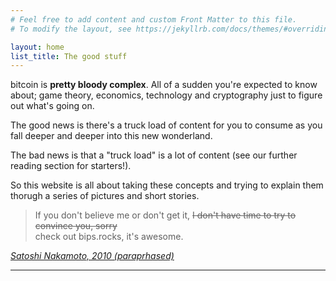 ```yaml
---
# Feel free to add content and custom Front Matter to this file.
# To modify the layout, see https://jekyllrb.com/docs/themes/#overriding-theme-defaults

layout: home
list_title: The good stuff
---
```


bitcoin is **pretty bloody complex**.  All of a sudden you're expected to know about; game theory, 
economics, technology and cryptography just to figure out what's going on.

The good news is there's a truck load of content for you to consume as you fall deeper and deeper
into this new wonderland.

The bad news is that a "truck load" is a lot of content (see our further reading section for starters!). 

So this website is all about taking these concepts and trying to explain them thorugh a series of 
pictures and short stories. 

> If you don't believe me or don't get it, <s>I don't have time to try to convince you, sorry</s><br />
> check out bips.rocks, it's awesome.

*<a href="https://satoshi.nakamotoinstitute.org/posts/bitcointalk/287/#selection-47.202-51.1" target="_new">Satoshi Nakamoto, 2010 (paraprhased)</a>*

---
